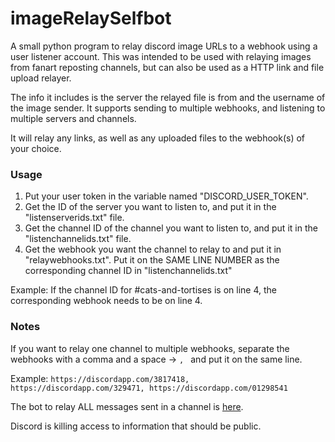 # imageRelaySelfbot
A small python program to relay discord image URLs to a webhook using a user listener account. This was intended to be used with relaying images from fanart reposting channels, but can also be used as a HTTP link and file upload relayer.

The info it includes is the server the relayed file is from and the username of the image sender. It supports sending to multiple webhooks, and listening to multiple servers and channels.

It will relay any links, as well as any uploaded files to the webhook(s) of your choice.

### Usage
1. Put your user token in the variable named "DISCORD_USER_TOKEN".
2. Get the ID of the server you want to listen to, and put it in the "listenserverids.txt" file.
3. Get the channel ID of the channel you want to listen to, and put it in the "listenchannelids.txt" file.
4. Get the webhook you want the channel to relay to and put it in "relaywebhooks.txt". Put it on the SAME LINE NUMBER as the corresponding channel ID in "listenchannelids.txt"

  Example: If the channel ID for #cats-and-tortises is on line 4, the corresponding webhook needs to be on line 4.

### Notes
If you want to relay one channel to multiple webhooks, separate the webhooks with a comma and a space -> `, ` and put it on the same line.

Example: `https://discordapp.com/3817418, https://discordapp.com/329471, https://discordapp.com/01298541`

The bot to relay ALL messages sent in a channel is [here](https://github.com/HAV0X1014/imageRelaySelfbot/tree/fullRelayer).

Discord is killing access to information that should be public.
